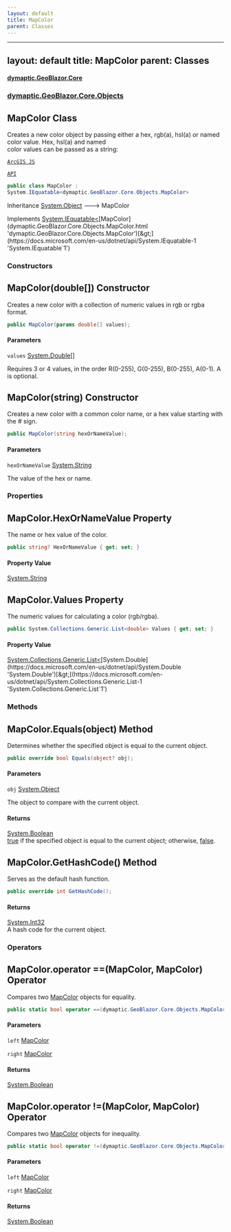 ```yaml
---
layout: default
title: MapColor
parent: Classes
---
```

---
layout: default
title: MapColor
parent: Classes
---
#### [dymaptic.GeoBlazor.Core](index.html 'index')
### [dymaptic.GeoBlazor.Core.Objects](index.html#dymaptic.GeoBlazor.Core.Objects 'dymaptic.GeoBlazor.Core.Objects')

## MapColor Class

Creates a new color object by passing either a hex, rgb(a), hsl(a) or named color value. Hex, hsl(a) and named  
color values can be passed as a string:  
<a target="_blank" href="https://developers.arcgis.com/javascript/latest/api-reference/esri-Color.html">  
    ArcGIS JS  
    API  
</a>

```csharp
public class MapColor :
System.IEquatable<dymaptic.GeoBlazor.Core.Objects.MapColor>
```

Inheritance [System.Object](https://docs.microsoft.com/en-us/dotnet/api/System.Object 'System.Object') &#129106; MapColor

Implements [System.IEquatable&lt;](https://docs.microsoft.com/en-us/dotnet/api/System.IEquatable-1 'System.IEquatable`1')[MapColor](dymaptic.GeoBlazor.Core.Objects.MapColor.html 'dymaptic.GeoBlazor.Core.Objects.MapColor')[&gt;](https://docs.microsoft.com/en-us/dotnet/api/System.IEquatable-1 'System.IEquatable`1')
### Constructors

<a name='dymaptic.GeoBlazor.Core.Objects.MapColor.MapColor(double[])'></a>

## MapColor(double[]) Constructor

Creates a new color with a collection of numeric values in rgb or rgba format.

```csharp
public MapColor(params double[] values);
```
#### Parameters

<a name='dymaptic.GeoBlazor.Core.Objects.MapColor.MapColor(double[]).values'></a>

`values` [System.Double](https://docs.microsoft.com/en-us/dotnet/api/System.Double 'System.Double')[[]](https://docs.microsoft.com/en-us/dotnet/api/System.Array 'System.Array')

Requires 3 or 4 values, in the order R(0-255), G(0-255), B(0-255), A(0-1). A is optional.

<a name='dymaptic.GeoBlazor.Core.Objects.MapColor.MapColor(string)'></a>

## MapColor(string) Constructor

Creates a new color with a common color name, or a hex value starting with the # sign.

```csharp
public MapColor(string hexOrNameValue);
```
#### Parameters

<a name='dymaptic.GeoBlazor.Core.Objects.MapColor.MapColor(string).hexOrNameValue'></a>

`hexOrNameValue` [System.String](https://docs.microsoft.com/en-us/dotnet/api/System.String 'System.String')

The value of the hex or name.
### Properties

<a name='dymaptic.GeoBlazor.Core.Objects.MapColor.HexOrNameValue'></a>

## MapColor.HexOrNameValue Property

The name or hex value of the color.

```csharp
public string? HexOrNameValue { get; set; }
```

#### Property Value
[System.String](https://docs.microsoft.com/en-us/dotnet/api/System.String 'System.String')

<a name='dymaptic.GeoBlazor.Core.Objects.MapColor.Values'></a>

## MapColor.Values Property

The numeric values for calculating a color (rgb/rgba).

```csharp
public System.Collections.Generic.List<double> Values { get; set; }
```

#### Property Value
[System.Collections.Generic.List&lt;](https://docs.microsoft.com/en-us/dotnet/api/System.Collections.Generic.List-1 'System.Collections.Generic.List`1')[System.Double](https://docs.microsoft.com/en-us/dotnet/api/System.Double 'System.Double')[&gt;](https://docs.microsoft.com/en-us/dotnet/api/System.Collections.Generic.List-1 'System.Collections.Generic.List`1')
### Methods

<a name='dymaptic.GeoBlazor.Core.Objects.MapColor.Equals(object)'></a>

## MapColor.Equals(object) Method

Determines whether the specified object is equal to the current object.

```csharp
public override bool Equals(object? obj);
```
#### Parameters

<a name='dymaptic.GeoBlazor.Core.Objects.MapColor.Equals(object).obj'></a>

`obj` [System.Object](https://docs.microsoft.com/en-us/dotnet/api/System.Object 'System.Object')

The object to compare with the current object.

#### Returns
[System.Boolean](https://docs.microsoft.com/en-us/dotnet/api/System.Boolean 'System.Boolean')  
[true](https://docs.microsoft.com/en-us/dotnet/csharp/language-reference/builtin-types/bool 'https://docs.microsoft.com/en-us/dotnet/csharp/language-reference/builtin-types/bool') if the specified object  is equal to the current object; otherwise, [false](https://docs.microsoft.com/en-us/dotnet/csharp/language-reference/builtin-types/bool 'https://docs.microsoft.com/en-us/dotnet/csharp/language-reference/builtin-types/bool').

<a name='dymaptic.GeoBlazor.Core.Objects.MapColor.GetHashCode()'></a>

## MapColor.GetHashCode() Method

Serves as the default hash function.

```csharp
public override int GetHashCode();
```

#### Returns
[System.Int32](https://docs.microsoft.com/en-us/dotnet/api/System.Int32 'System.Int32')  
A hash code for the current object.
### Operators

<a name='dymaptic.GeoBlazor.Core.Objects.MapColor.op_Equality(dymaptic.GeoBlazor.Core.Objects.MapColor,dymaptic.GeoBlazor.Core.Objects.MapColor)'></a>

## MapColor.operator ==(MapColor, MapColor) Operator

Compares two [MapColor](dymaptic.GeoBlazor.Core.Objects.MapColor.html 'dymaptic.GeoBlazor.Core.Objects.MapColor') objects for equality.

```csharp
public static bool operator ==(dymaptic.GeoBlazor.Core.Objects.MapColor? left, dymaptic.GeoBlazor.Core.Objects.MapColor? right);
```
#### Parameters

<a name='dymaptic.GeoBlazor.Core.Objects.MapColor.op_Equality(dymaptic.GeoBlazor.Core.Objects.MapColor,dymaptic.GeoBlazor.Core.Objects.MapColor).left'></a>

`left` [MapColor](dymaptic.GeoBlazor.Core.Objects.MapColor.html 'dymaptic.GeoBlazor.Core.Objects.MapColor')

<a name='dymaptic.GeoBlazor.Core.Objects.MapColor.op_Equality(dymaptic.GeoBlazor.Core.Objects.MapColor,dymaptic.GeoBlazor.Core.Objects.MapColor).right'></a>

`right` [MapColor](dymaptic.GeoBlazor.Core.Objects.MapColor.html 'dymaptic.GeoBlazor.Core.Objects.MapColor')

#### Returns
[System.Boolean](https://docs.microsoft.com/en-us/dotnet/api/System.Boolean 'System.Boolean')

<a name='dymaptic.GeoBlazor.Core.Objects.MapColor.op_Inequality(dymaptic.GeoBlazor.Core.Objects.MapColor,dymaptic.GeoBlazor.Core.Objects.MapColor)'></a>

## MapColor.operator !=(MapColor, MapColor) Operator

Compares two [MapColor](dymaptic.GeoBlazor.Core.Objects.MapColor.html 'dymaptic.GeoBlazor.Core.Objects.MapColor') objects for inequality.

```csharp
public static bool operator !=(dymaptic.GeoBlazor.Core.Objects.MapColor? left, dymaptic.GeoBlazor.Core.Objects.MapColor? right);
```
#### Parameters

<a name='dymaptic.GeoBlazor.Core.Objects.MapColor.op_Inequality(dymaptic.GeoBlazor.Core.Objects.MapColor,dymaptic.GeoBlazor.Core.Objects.MapColor).left'></a>

`left` [MapColor](dymaptic.GeoBlazor.Core.Objects.MapColor.html 'dymaptic.GeoBlazor.Core.Objects.MapColor')

<a name='dymaptic.GeoBlazor.Core.Objects.MapColor.op_Inequality(dymaptic.GeoBlazor.Core.Objects.MapColor,dymaptic.GeoBlazor.Core.Objects.MapColor).right'></a>

`right` [MapColor](dymaptic.GeoBlazor.Core.Objects.MapColor.html 'dymaptic.GeoBlazor.Core.Objects.MapColor')

#### Returns
[System.Boolean](https://docs.microsoft.com/en-us/dotnet/api/System.Boolean 'System.Boolean')


